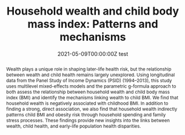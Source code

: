 ---
abstract: Wealth plays a unique role in shaping later-life health risk, but the relationship between wealth and child health remains largely unexplored. Using longitudinal data from the Panel Study of Income Dynamics (PSID) (1994–2013), this study uses multilevel mixed-effects models and the parametric g-formula approach to both assess the relationship between household wealth and child body mass index (BMI) and identify the mechanisms linking wealth to child BMI. We find that household wealth is negatively associated with childhood BMI. In addition to finding a strong, direct association, we also find that household wealth indirectly patterns child BMI and obesity risk through household spending and family stress processes. These findings provide new insights into the links between wealth, child health, and early-life population health disparities.
authors:
- Courtney Boen
- Lisa Keister
- admin
date: "2021-05-09T00:00:00Z test"
doi: ""
featured: false
image:
  focal_point: ""
  preview_only: false
projects: []
publication: '*The Russell Sage Foundation Journal of the Social Sciences*'
publication_short: ""
publication_types:
- "2"
publishDate: "2021-05-09T00:00:00Z"
summary: _Published in the **The Russell Sage Foundation Journal of the Social Sciences**._ 
tags:
title: 'Household wealth and child body mass index: Patterns and mechanisms'
url_code: ""
url_dataset: ""
url_pdf: "media/Graetz 2021 RSF.pdf"
url_poster: ""
url_project: ""
url_slides: ""
url_source: ""
url_video: ""
---